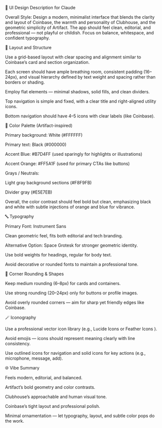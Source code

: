 🎨 UI Design Description for Claude

Overall Style:
Design a modern, minimalist interface that blends the clarity and layout of Coinbase, the warmth and personality of Clubhouse, and the geometric simplicity of Artifact.
The app should feel clean, editorial, and professional — not playful or childish. Focus on balance, whitespace, and confident typography.

🧩 Layout and Structure

Use a grid-based layout with clear spacing and alignment similar to Coinbase’s card and section organization.

Each screen should have ample breathing room, consistent padding (16–24px), and visual hierarchy defined by text weight and spacing rather than borders or shading.

Employ flat elements — minimal shadows, solid fills, and clean dividers.

Top navigation is simple and fixed, with a clear title and right-aligned utility icons.

Bottom navigation should have 4–5 icons with clear labels (like Coinbase).

🎨 Color Palette (Artifact-inspired)

Primary background: White (#FFFFFF)

Primary text: Black (#000000)

Accent Blue: #B7D4FF (used sparingly for highlights or illustrations)

Accent Orange: #FF5A1F (used for primary CTAs like buttons)

Grays / Neutrals:

Light gray background sections (#F8F9FB)

Divider gray (#E5E7EB)

Overall, the color contrast should feel bold but clean, emphasizing black and white with subtle injections of orange and blue for vibrance.

🔤 Typography

Primary Font: Instrument Sans

Clean geometric feel, fits both editorial and tech branding.

Alternative Option: Space Grotesk
 for stronger geometric identity.

Use bold weights for headings, regular for body text.

Avoid decorative or rounded fonts to maintain a professional tone.

🧱 Corner Rounding & Shapes

Keep medium rounding (6–8px) for cards and containers.

Use strong rounding (20–24px) only for buttons or profile images.

Avoid overly rounded corners — aim for sharp yet friendly edges like Coinbase.

🪄 Iconography

Use a professional vector icon library (e.g., Lucide Icons
 or Feather Icons
).

Avoid emojis — icons should represent meaning clearly with line consistency.

Use outlined icons for navigation and solid icons for key actions (e.g., microphone, message, add).

🌐 Vibe Summary

Feels modern, editorial, and balanced.

Artifact’s bold geometry and color contrasts.

Clubhouse’s approachable and human visual tone.

Coinbase’s tight layout and professional polish.

Minimal ornamentation — let typography, layout, and subtle color pops do the work.